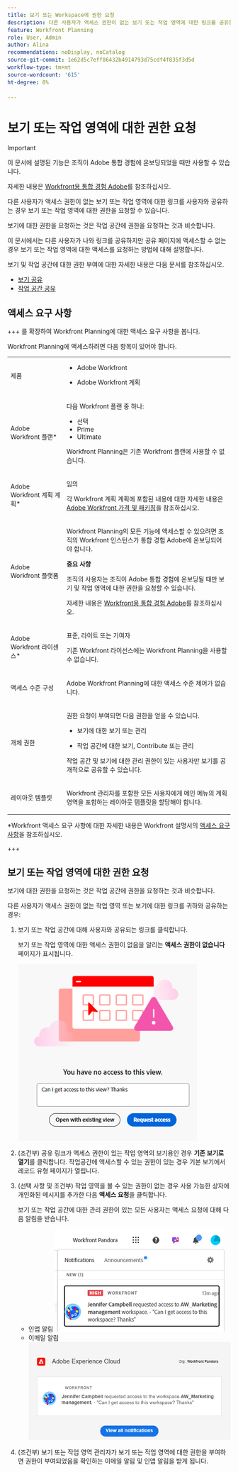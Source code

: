```yaml
---
title: 보기 또는 Workspace에 권한 요청
description: 다른 사용자가 액세스 권한이 없는 보기 또는 작업 영역에 대한 링크를 공유할 경우 열 수 있는 권한을 요청할 수 있습니다. 이 문서에서는 열 수 없는 공유 링크가 있을 때 보기 또는 작업 영역에 대한 액세스를 요청하는 단계에 대해 설명합니다.
feature: Workfront Planning
role: User, Admin
author: Alina
recommendations: noDisplay, noCatalog
source-git-commit: 1e62d5c7eff86432b4914793d75cdf4f835f3d5d
workflow-type: tm+mt
source-wordcount: '615'
ht-degree: 0%

---
```



# 보기 또는 작업 영역에 대한 권한 요청

>[!IMPORTANT]
>
>이 문서에 설명된 기능은 조직이 Adobe 통합 경험에 온보딩되었을 때만 사용할 수 있습니다.
>
>자세한 내용은 [Workfront용 통합 경험 Adobe](/help/quicksilver/workfront-basics/navigate-workfront/workfront-navigation/adobe-unified-experience.md)를 참조하십시오.


다른 사용자가 액세스 권한이 없는 보기 또는 작업 영역에 대한 링크를 사용자와 공유하는 경우 보기 또는 작업 영역에 대한 권한을 요청할 수 있습니다.

보기에 대한 권한을 요청하는 것은 작업 공간에 권한을 요청하는 것과 비슷합니다.

이 문서에서는 다른 사용자가 나와 링크를 공유하지만 공유 페이지에 액세스할 수 없는 경우 보기 또는 작업 영역에 대한 액세스를 요청하는 방법에 대해 설명합니다.

보기 및 작업 공간에 대한 권한 부여에 대한 자세한 내용은 다음 문서를 참조하십시오.

* [보기 공유](/help/quicksilver/planning/access/share-views.md)
* [작업 공간 공유](/help/quicksilver/planning/access/share-workspaces.md)


## 액세스 요구 사항

+++ 를 확장하여 Workfront Planning에 대한 액세스 요구 사항을 봅니다.

Workfront Planning에 액세스하려면 다음 항목이 있어야 합니다.

<table style="table-layout:auto"> 
<col> 
</col> 
<col> 
</col> 
<tbody> 
    <tr> 
<tr> 
<td> 
   <p> 제품</p> </td> 
   <td> 
   <ul><li><p> Adobe Workfront</p></li> 
   <li><p> Adobe Workfront 계획<p></li></ul></td> 
  </tr>   
<tr> 
   <td role="rowheader"><p>Adobe Workfront 플랜*</p></td> 
   <td> 
<p>다음 Workfront 플랜 중 하나:</p> 
<ul><li>선택</li> 
<li>Prime</li> 
<li>Ultimate</li></ul> 
<p>Workfront Planning은 기존 Workfront 플랜에 사용할 수 없습니다.</p> 
   </td> 
<tr> 
   <td role="rowheader"><p>Adobe Workfront 계획 계획*</p></td> 
   <td> 
<p>임의 </p> 
<p>각 Workfront 계획 계획에 포함된 내용에 대한 자세한 내용은 <a href="https://business.adobe.com/products/workfront/pricing.html">Adobe Workfront 가격 및 패키징</a>을 참조하십시오. </p> 
   </td> 
 <tr> 
   <td role="rowheader"><p>Adobe Workfront 플랫폼</p></td> 
   <td> 
<p>Workfront Planning의 모든 기능에 액세스할 수 있으려면 조직의 Workfront 인스턴스가 통합 경험 Adobe에 온보딩되어야 합니다.</p> 
<p><b>중요 사항</b></p>
<p>조직의 사용자는 조직이 Adobe 통합 경험에 온보딩될 때만 보기 및 작업 영역에 대한 권한을 요청할 수 있습니다. </p>
<p>자세한 내용은 <a href="/help/quicksilver/workfront-basics/navigate-workfront/workfront-navigation/adobe-unified-experience.md">Workfront용 통합 경험 Adobe</a>를 참조하십시오. </p> 
   </td> 
   </tr> 
  </tr> 
  <tr> 
   <td role="rowheader"><p>Adobe Workfront 라이센스*</p></td> 
   <td><p> 표준, 라이트 또는 기여자</p>
   <p>기존 Workfront 라이선스에는 Workfront Planning을 사용할 수 없습니다.</p> 
  </td> 
  </tr> 
  <tr> 
   <td role="rowheader"><p>액세스 수준 구성</p></td> 
   <td> <p>Adobe Workfront Planning에 대한 액세스 수준 제어가 없습니다.</p>   
</td> 
  </tr> 
<tr> 
   <td role="rowheader"><p>개체 권한</p></td> 
   <td>  <p>권한 요청이 부여되면 다음 권한을 얻을 수 있습니다.</p>
   <ul><li><p>보기에 대한 보기 또는 관리</p></li>
   <li><p>작업 공간에 대한 보기, Contribute 또는 관리</p></li></ul>  
   <p>작업 공간 및 보기에 대한 관리 권한이 있는 사용자만 보기를 공개적으로 공유할 수 있습니다.</p></td> 
  </tr> 
<tr> 
   <td role="rowheader"><p>레이아웃 템플릿</p></td> 
   <td> <p>Workfront 관리자를 포함한 모든 사용자에게 메인 메뉴의 계획 영역을 포함하는 레이아웃 템플릿을 할당해야 합니다. </p> </td> 
  </tr> 
</tbody> 
</table>

*Workfront 액세스 요구 사항에 대한 자세한 내용은 Workfront 설명서의 [액세스 요구 사항](/help/quicksilver/administration-and-setup/add-users/access-levels-and-object-permissions/access-level-requirements-in-documentation.md)을 참조하십시오.

+++

## 보기 또는 작업 영역에 대한 권한 요청

보기에 대한 권한을 요청하는 것은 작업 공간에 권한을 요청하는 것과 비슷합니다.

다른 사용자가 액세스 권한이 없는 작업 영역 또는 보기에 대한 링크를 귀하와 공유하는 경우:

1. 보기 또는 작업 공간에 대해 사용자와 공유되는 링크를 클릭합니다.

   보기 또는 작업 영역에 대한 액세스 권한이 없음을 알리는 **액세스 권한이 없습니다** 페이지가 표시됩니다.

   ![](assets/request-access-to-view.png)

1. (조건부) 공유 링크가 액세스 권한이 있는 작업 영역의 보기용인 경우 **기존 보기로 열기**&#x200B;를 클릭합니다. 작업공간에 액세스할 수 있는 권한이 있는 경우 기본 보기에서 레코드 유형 페이지가 열립니다.

1. (선택 사항 및 조건부) 작업 영역을 볼 수 있는 권한이 없는 경우 사용 가능한 상자에 개인화된 메시지를 추가한 다음 **액세스 요청**&#x200B;을 클릭합니다.

   보기 또는 작업 공간에 대한 관리 권한이 있는 모든 사용자는 액세스 요청에 대해 다음 알림을 받습니다.
   * 인앱 알림
     ![](assets/in-app-notification-for-access-request.png)
   * 이메일 알림
     ![](assets/email-notification-for-access-request.png)

1. (조건부) 보기 또는 작업 영역 관리자가 보기 또는 작업 영역에 대한 권한을 부여하면 권한이 부여되었음을 확인하는 이메일 알림 및 인앱 알림을 받게 됩니다. <!--check this - I was not able to test this, but Isk confirmed.-->


